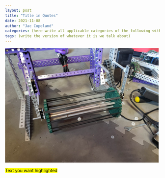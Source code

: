 ```yaml
---
layout: post
title: "Title in Quotes"
date: 2021-11-08
author: "Jac Copeland"
categories: (here write all applicable categories of the following without quotes: Management Analyze Research Design Create Test Reflect)
tags: (write the version of whatever it is we talk about)
---
```


<img class="responsive-img" width="500" src="/assets/pics/building/robot-1/intake-1.0.0.jpg">

<mark>Text you want highlighted</mark>
